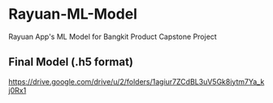 # Rayuan-ML-Model
Rayuan App's ML Model for Bangkit Product Capstone Project

Final Model (.h5 format)
----------
https://drive.google.com/drive/u/2/folders/1agiur7ZCdBL3uV5Gk8iytm7Ya_kj0Rx1
